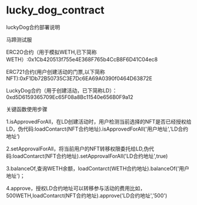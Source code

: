 # lucky_dog_contract
luckyDog合约部署说明

马蹄测试服

ERC2O合约（用于模拟WETH,已下简称WETH）:0x1Cb420513f755e4E368F765b4CcB8F6D41C04ec8

ERC721合约(用户创建活动的门票,以下简称NFT):0xF1Db72B50735C3E7Dc6EA69A0390f0464D63872E

LuckyDog合约（用于创建活动，已下简称LD）：0xd5D6159365709Ec65F08a8Bc11540e656B0F9a12

关键函数使用步骤

1.isApprovedForAll，在LD创建活动时，用户检测当前选择的NFT是否已经授权给LD，伪代码:loadContarct(NFT合约地址).isApprovedForAll('用户地址',’LD合约地址‘)

2.setApprovalForAll，将当前用户的NFT转移权限委托给LD,伪代码:loadContarct(NFT合约地址).setApprovalForAll('LD合约地址',true)

3.balanceOf,查询WETH余额，loadContarct(WETH合约地址).balanceOf('用户地址')；

4.approve，授权LD合约地址可以转移参与活动的费用比如，500WETH,loadContarct(NFT合约地址).approve('LD合约地址','500')
